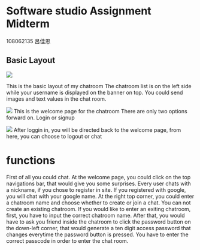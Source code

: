 # Software studio Assignment Midterm
108062135 呂佳恩

## Basic Layout
![](https://i.imgur.com/jhyYSW1.png)

This is the basic layout of my  chatroom
The chatroom list is on the left side while your username is displayed on the banner on top.
You could send images and text values in the chat room.

![](https://i.imgur.com/O7yqYWd.png)
This is the welcome page for the chatroom 
There are only two options forward on. Login or signup

![](https://i.imgur.com/FDWVfo8.png)
After loggin in, you will be directed back to the welcome page, from here, you can choose to logout or chat

 # functions
 First of all you could chat.
 At the welcome page, you could click on the top navigations bar, that would give you some surprises.
 Every user chats with a nickname, if you chose to register in site. If you registered with google, you will chat with your google name.
 At the right top corner, you could enter a chatroom name and choose whether to create or join a chat.
 You can not create an existing chatroom.
 If you would like to enter an exiting chatroom, first, you have to input the correct chatroom name. After that, you would have to ask you friend inside the chatroom to click the password button on the down-left corner, that would generate a ten digit access password that changes everytime the password button is pressed. You have to enter the correct passcode in order to enter the chat room.